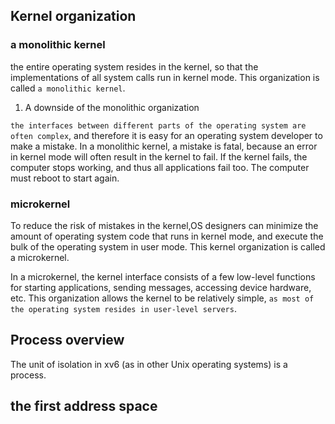 

## Kernel organization

### a monolithic kernel

the entire operating system resides in the kernel, so that the implementations of all system calls run in kernel mode. This organization is called `a monolithic kernel`.

1. A downside of the monolithic organization

`the interfaces between different parts of the operating system are often complex`, and therefore it is easy for an operating system developer to make a mistake. In a monolithic kernel, a mistake is fatal, because an error in kernel mode will often result in the kernel to fail. If the kernel fails, the computer stops working, and thus all applications fail too. The computer must reboot to start again.


### microkernel

To reduce the risk of mistakes in the kernel,OS designers can minimize the amount of operating system code that runs in kernel mode, and execute the bulk of the operating system in user mode. This kernel organization is called a microkernel.

In a microkernel, the kernel interface consists of a few low-level functions for starting applications, sending messages, accessing device hardware, etc. This organization allows the kernel to be relatively simple, `as most of the operating system resides in user-level servers`.


## Process overview

The unit of isolation in xv6 (as in other Unix operating systems) is a process. 

## the first address space


